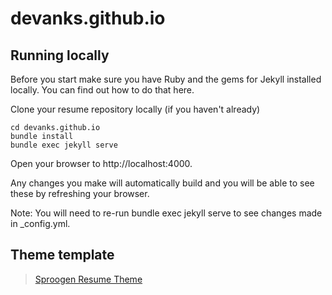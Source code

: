 # devanks.github.io
## Running locally
Before you start make sure you have Ruby and the gems for Jekyll installed locally. You can find out how to do that here.

Clone your resume repository locally (if you haven't already)

```shell
cd devanks.github.io
bundle install
bundle exec jekyll serve
```

Open your browser to http://localhost:4000.

Any changes you make will automatically build and you will be able to see these by refreshing your browser.

Note: You will need to re-run bundle exec jekyll serve to see changes made in _config.yml.

## Theme template

> [Sproogen Resume Theme](https://github.com/sproogen/resume-theme)
